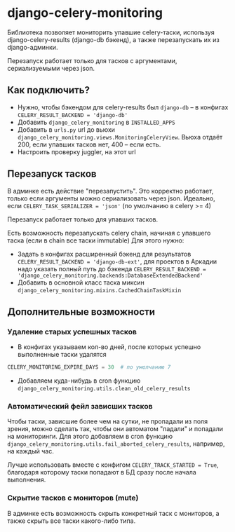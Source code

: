 # django-celery-monitoring

Библиотека позволяет мониторить упавшие celery-таски,
используя django-celery-results (django-db бэкенд), а также перезапускать их из django-админки.

Перезапуск работает только для тасков с аргументами, сериализуемыми через json.

## Как подключить?

* Нужно, чтобы бэкендом для celery-results был `django-db` – в конфигах `CELERY_RESULT_BACKEND = 'django-db'`
* Добавить `django_celery_monitoring` в `INSTALLED_APPS`
* Добавить в `urls.py` url до вьюхи `django_celery_monitoring.views.MonitoringCeleryView`.
Вьюха отдаёт 200, если упавших тасков нет, 400 – если есть.
* Настроить проверку juggler, на этот url

## Перезапуск тасков

В админке есть действие "перезапустить". 
Это корректно работает, только если аргументы можно сериализовать через json. 
Идеально, если `CELERY_TASK_SERIALIZER = 'json'` (по умолчанию в celery >= 4)

Перезапуск работает только для упавших тасков. 

Есть возможность перезапускать celery chain,
начиная с упавшего таска (если в chain все таски immutable)
Для этого нужно:
* Задать в конфигах расширенный бэкенд для результатов `CELERY_RESULT_BACKEND = 'django-db-ext'`, 
для проектов в Аркадии надо указать полный путь до бэкенда `CELERY_RESULT_BACKEND = 'django_celery_monitoring.backends:DatabaseExtendedBackend'`
* Добавить в основной класс таска миксин `django_celery_monitoring.mixins.CachedChainTaskMixin`

## Дополнительные возможности

### Удаление старых успешных тасков
* В конфигах указываем кол-во дней, после которых успешно выполненные таски удалятся
```python
CELERY_MONITORING_EXPIRE_DAYS = 30  # по умолчанию 7
```
* Добавляем куда-нибудь в cron функцию `django_celery_monitoring.utils.clean_old_celery_results`

### Автоматический фейл зависших тасков
Чтобы таски, зависшие более чем на сутки, не пропадали из поля зрения,
можно сделать так, чтобы они автоматом "падали" и попадали на мониторинги.
Для этого добавляем в cron функцию `django_celery_monitoring.utils.fail_aborted_celery_results`,
например, на каждый час.

Лучше использовать вместе с конфигом `CELERY_TRACK_STARTED = True`,
благодаря которому таски попадают в БД сразу после начала выполнения.

### Скрытие тасков с мониторов (mute)
В админке есть возможность скрыть конкретный таск с мониторов,
а также скрыть все таски какого-либо типа.

